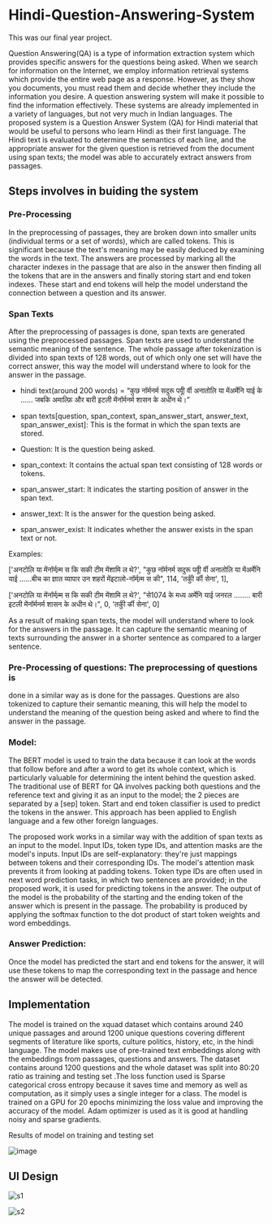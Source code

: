 # Hindi-Question-Answering-System

This was our final year project. 

Question Answering(QA) is a type of information extraction system which provides specific
answers for the questions being asked. When we search for information on the Internet, we
employ information retrieval systems which provide the entire web page as a response.
However, as they show you documents, you must read them and decide whether they
include the information you desire. A question answering system will make it possible to
find the information effectively. These systems are already implemented in a variety of
languages, but not very much in Indian languages. The proposed system is a Question
Answer System (QA) for Hindi material that would be useful to persons who learn Hindi as
their first language. The Hindi text is evaluated to determine the semantics of each line, and
the appropriate answer for the given question is retrieved from the document using span
texts; the model was able to accurately extract answers from passages.

## Steps involves in buiding the system
### Pre-Processing
In the preprocessing of passages, they are
broken down into smaller units (individual terms or a set of
words), which are called tokens. This is significant because the
text's meaning may be easily deduced by examining the words
in the text. The answers are processed by marking all the
character indexes in the passage that are also in the answer then
finding all the tokens that are in the answers and finally storing
start and end token indexes. These start and end tokens will help
the model understand the connection between a question and its
answer.

### Span Texts 
After the preprocessing of passages is done, span
texts are generated using the preprocessed passages. Span texts
are used to understand the semantic meaning of
the sentence. The whole passage after tokenization is divided
into span texts of 128 words, out of which only one set will
have the correct answer, this way the model will understand
where to look for the answer in the passage.

- hindi text(around 200 words) = “कुछ नॉर्मनर्म सदुरू पर्वीू र्वी
अनातोलि या मेंअर्मेनि याई के …… जबकि अमाल्फ़ि और बारी इटली
मेंनॉर्मनर्म शासन के अधीन थे।”
- span texts[question, span_context, span_answer_start,
answer_text, span_answer_exist]: This is the format in
which the span texts are stored.

- Question: It is the question being asked.
- span_context: It contains the actual span text
consisting of 128 words or tokens.
- span_answer_start: It indicates the starting position
of answer in the span text.
- answer_text: It is the answer for the question being
asked.
- span_answer_exist: It indicates whether the answer
exists in the span text or not.

Examples:

['अनटोलि या मेंनॉर्मन्र्म स कि सकी टीम मेंशामि ल थे?',
"कुछ नॉर्मनर्म सदुरू पर्वीू र्वी अनातोलि या मेंअर्मेनि याई ……बीच का
ज्ञात व्यापार उन शहरों मेंइटालो-नॉर्मन्र्म स की",
114,
'तर्कीु र्की सेना',
1],

['अनटोलि या मेंनॉर्मन्र्म स कि सकी टीम मेंशामि ल थे?',
"से1074 के मध्य अर्मेनि याई जनरल …….. बारी इटली मेंनॉर्मनर्म
शासन के अधीन थे।",
0,
'तर्कीु र्की सेना',
0]

As a result of making span texts, the model will
understand where to look for the answers in the passage.
It can capture the semantic meaning of texts surrounding
the answer in a shorter sentence as compared to a larger
sentence.

### Pre-Processing of questions: The preprocessing of questions is
done in a similar way as is done for the passages. Questions are
also tokenized to capture their semantic meaning, this will help
the model to understand the meaning of the question being
asked and where to find the answer in the passage.

### Model: 
The BERT model is used to train the data because it can
look at the words that follow before and after a word to get its
whole context, which is particularly valuable for determining
the intent behind the question asked. The traditional use of
BERT for QA involves packing both questions and the
reference text and giving it as an input to the model; the 2
pieces are separated by a [sep] token. Start and end token
classifier is used to predict the tokens in the answer. This
approach has been applied to English language and a few other
foreign languages.

The proposed work works in a similar way with the addition of
span texts as an input to the model. Input IDs, token type IDs,
and attention masks are the model's inputs. Input IDs are
self-explanatory: they're just mappings between tokens and their
corresponding IDs. The model's attention mask prevents it from
looking at padding tokens. Token type IDs are often used in
next word prediction tasks, in which two sentences are
provided; in the proposed work, it is used for predicting tokens
in the answer. The output of the model is the probability of the
starting and the ending token of the answer which is present in
the passage. The probability is produced by applying the
softmax function to the dot product of start token weights and
word embeddings.

### Answer Prediction: 
Once the model has predicted the start and
end tokens for the answer, it will use these tokens to map the
corresponding text in the passage and hence the answer will be
detected.

## Implementation

The model is trained on the xquad dataset which contains
around 240 unique passages and around 1200 unique questions
covering different segments of literature like sports, culture
politics, history, etc, in the hindi language. The model makes
use of pre-trained text embeddings along with the embeddings
from passages, questions and answers. The dataset contains
around 1200 questions and the whole dataset was split into
80:20 ratio as training and testing set .The loss function used is
Sparse categorical cross entropy because it saves time and
memory as well as computation, as it simply uses a single
integer for a class. The model is trained on a GPU for 20 epochs
minimizing the loss value and improving the accuracy of the
model. Adam optimizer is used as it is good at handling noisy
and sparse gradients.

 Results of model on training and testing set
 
![image](https://user-images.githubusercontent.com/58303643/177012382-d331474f-490b-43e4-869b-b190b36cdb08.png)

## UI Design

![s1](https://user-images.githubusercontent.com/58303643/179388474-edb591a8-6f37-4d8e-985c-5f2b22f8206a.png)

![s2](https://user-images.githubusercontent.com/58303643/179388478-69ccaf99-f40f-448c-8814-8150b2ee1788.png)
